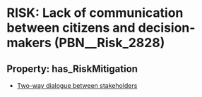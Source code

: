 # RISK: __Lack of communication between citizens and decision-makers__ (PBN__Risk_2828)

## Property: has_RiskMitigation

* [Two-way dialogue between stakeholders](PBN__Mitigation_957)

